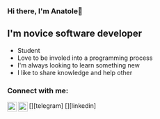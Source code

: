 ### Hi there, I'm Anatole👋

## I'm novice software developer
- Student
- Love to be involed into a programming process
- I'm always looking to learn something new
- I like to share knowledge and help other

### Connect with me:

[<img align="left" alt="codeSTACKr.com" width="22px" src="https://cdns.iconmonstr.com/wp-content/assets/preview/2018/240/iconmonstr-telegram-1.png" />][telegram]
[<img align="left" alt="codeSTACKr | LinkedIn" width="22px" src="https://cdn.jsdelivr.net/npm/simple-icons@v3/icons/linkedin.svg" />][linkedin]

<br/>
